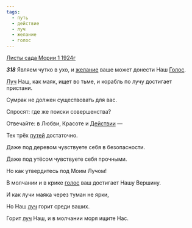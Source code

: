 ```yaml
---
tags:
  - путь
  - действие
  - луч
  - желание
  - голос
---
```


[Листы сада Мории 1 1924г](https://127.0.0.1:4002/agni/1924)

___318___
Являем чутко в ухо, и [желание](../../../tags/#желание) ваше может донести Наш [Голос](../../../tags/#[голос](../../../tags/#голос)).   

[Луч](../../../tags/#[луч](../../../tags/#луч)) Наш, как маяк, ищет во тьме, и корабль по лучу достигает пристани.   

Сумрак не должен существовать для вас.   

Спросят: где же поиски совершенства?   

Отвечайте: в Любви, Красоте и [Действии](../../../tags/#действие) —    

Тех трёх [путей](../../../tags/#путь) достаточно.   

Даже под деревом чувствуете себя в безопасности.   

Даже под утёсом чувствуете себя прочными.   

Но как утвердитесь под Моим Лучом!   

В молчании и в крике [голос](../../../tags/#голос) ваш достигает Нашу Вершину.   

И как лучи маяка через туман не ярки,   

Но Наш [луч](../../../tags/#луч) горит среди ваших.   

Горит [луч](../../../tags/#луч) Наш, и в молчании моря ищите Нас.   

